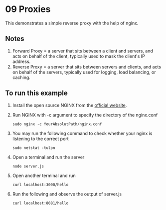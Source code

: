 # 09 Proxies
This demonstrates a simple reverse proxy with the help of nginx.

## Notes
1. Forward Proxy = a server that sits between a client and servers, and acts on behalf of the client, typically used to mask the client's IP address.
2. Reverse Proxy = a server that sits between servers and clients, and acts on behalf of the
servers, typically used for logging, load balancing, or caching.


## To run this example
1. Install the open source NGINX from the [official website](https://docs.nginx.com/nginx/admin-guide/installing-nginx/installing-nginx-open-source/#installing-prebuilt-ubuntu-packages).

2. Run NGINX with -c argument to specify the directory of the nginx.conf
    ```
    sudo nginx -c YourAbsolutPath/nginx.conf
    ```

3. You may run the following command to check whether your nginx is listening to the correct port
    ```
    sudo netstat -tulpn
    ```

4. Open a terminal and run the server 
    ```
    node server.js
    ```
5. Open another terminal and run
    ```
    curl localhost:3000/hello
    ```

6. Run the following and observe the output of server.js
    ```
    curl localhost:8081/hello
    ```